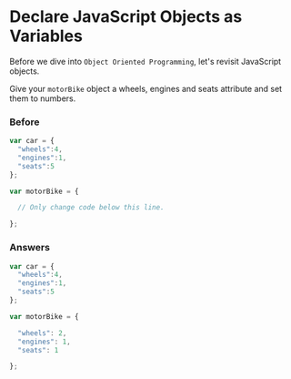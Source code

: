 # Declare JavaScript Objects as Variables

Before we dive into `Object Oriented Programming`, let's revisit
JavaScript objects.

Give your `motorBike` object a wheels, engines and seats
 attribute and set them to numbers.

### Before

```javascript
var car = {
  "wheels":4,
  "engines":1,
  "seats":5
};

var motorBike = {

  // Only change code below this line.

};
```

### Answers

```javascript
var car = {
  "wheels":4,
  "engines":1,
  "seats":5
};

var motorBike = {

  "wheels": 2,
  "engines": 1,
  "seats": 1

};
```